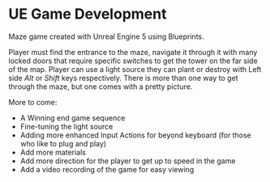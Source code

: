 # UE Game Development
 Maze game created with Unreal Engine 5 using Blueprints.

 Player must find the entrance to the maze, navigate it through it with many locked doors that require specific switches to get the tower on the far side of the map. Player can use a light source they can plant or destroy with Left side _Alt_ or _Shift_ keys respectively. There is more than one way to get through the maze, but one comes with a pretty picture.


More to come:
* A Winning end game sequence
* Fine-tuning the light source
* Adding more enhanced Input Actions for beyond keyboard (for those who like to plug and play)
* Add more materials
* Add more direction for the player to get up to speed in the game
* Add a video recording of the game for easy viewing
